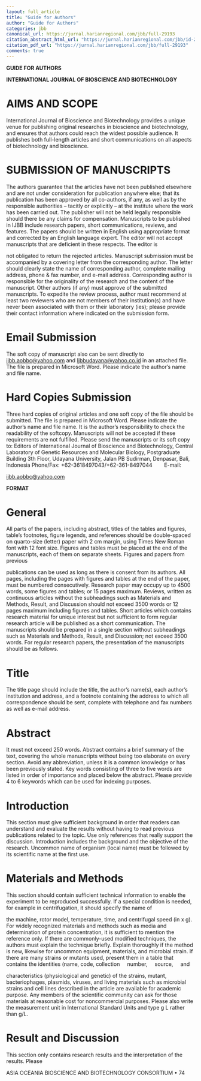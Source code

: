 ```yaml
---
layout: full_article
title: "Guide for Authors"
author: "Guide for Authors"
categories: jbb
canonical_url: https://jurnal.harianregional.com/jbb/full-29193 
citation_abstract_html_url: "https://jurnal.harianregional.com/jbb/id-29193"
citation_pdf_url: "https://jurnal.harianregional.com/jbb/full-29193"  
comments: true
---
```


<p><span class="font3" style="font-weight:bold;">GUIDE FOR AUTHORS</span></p>
<p><span class="font3" style="font-weight:bold;">INTERNATIONAL JOURNAL OF BIOSCIENCE AND BIOTECHNOLOGY</span></p><a name="caption1"></a>
<h1><a name="bookmark0"></a><span class="font3" style="font-weight:bold;"><a name="bookmark1"></a>AIMS AND SCOPE</span></h1>
<p><span class="font3">International Journal of Bioscience and Biotechnology provides a unique venue for publishing original researches in bioscience and biotechnology, and ensures that authors could reach the widest possible audience. It publishes both full-length articles and short communications on all aspects of biotechnology and bioscience.</span></p>
<h1><a name="bookmark2"></a><span class="font3" style="font-weight:bold;"><a name="bookmark3"></a>SUBMISSION OF MANUSCRIPTS</span></h1>
<p><span class="font3">The authors guarantee that the articles have not been published elsewhere and are not under consideration for publication anywhere else; that its publication has been approved by all co-authors, if any, as well as by the responsible authorities – tacitly or explicitly – at the institute where the work has been carried out. The publisher will not be held legally responsible should there be any claims for compensation. Manuscripts to be published in IJBB include research papers, short communications, reviews, and features. The papers should be written in English using appropriate format and corrected by an English language expert. The editor will not accept manuscripts that are deficient in these respects. The editor is</span></p>
<p><span class="font3">not obligated to return the rejected articles. Manuscript submission must be accompanied by a covering letter from the corresponding author. The letter should clearly state the name of corresponding author, complete mailing address, phone &amp;&nbsp;fax number, and e-mail address. Corresponding author is responsible for the originality of the research and the content of the manuscript. Other authors (if any) must approve of the submitted manuscripts. To expedite the review process, author must recommend at least two reviewers who are not members of their institution(s) and have never been associated with them or their laboratory (ies); please provide their contact information where indicated on the submission form.</span></p>
<h1><a name="bookmark4"></a><span class="font3" style="font-weight:bold;"><a name="bookmark5"></a>Email Submission</span></h1>
<p><span class="font3">The soft copy of manuscript also can be sent directly to </span><a href="mailto:ijbb.aobbc@yahoo.com"><span class="font3">ijbb.aobbc@yahoo.com</span></a><span class="font3"> and </span><a href="mailto:Ijbbudayana@yahoo.co.id"><span class="font3">Ijbbudayana@yahoo.co.id</span></a><span class="font3"> in an attached file. The file is prepared in Microsoft Word. Please indicate the author’s name and file name.</span></p>
<h1><a name="bookmark6"></a><span class="font3" style="font-weight:bold;"><a name="bookmark7"></a>Hard Copies Submission</span></h1>
<p><span class="font3">Three hard copies of original articles and one soft copy of the file should be submitted. The file is prepared in Microsoft Word. Please indicate the author’s name and file name. It is the author’s responsibility to check the readability of the softcopy. Manuscripts will not be accepted if these requirements are not fulfilled. Please send the manuscripts or its soft copy to: Editors of International Journal of Bioscience and Biotechnology, Central Laboratory of Genetic Resources and Molecular Biology, Postgraduate Building 3th Floor, Udayana University, Jalan PB Sudirman, Denpasar, Bali, Indonesia Phone/Fax: +62-3618497043/+62-361-8497044 &nbsp;&nbsp;&nbsp;&nbsp;&nbsp;&nbsp;&nbsp;E-mail:</span></p>
<p><a href="mailto:ijbb.aobbc@yahoo.com"><span class="font3">ijbb.aobbc@yahoo.com</span></a></p>
<p><span class="font3" style="font-weight:bold;">FORMAT</span></p>
<h1><a name="bookmark8"></a><span class="font3" style="font-weight:bold;"><a name="bookmark9"></a>General</span></h1>
<p><span class="font3">All parts of the papers, including abstract, titles of the tables and figures, table’s footnotes, figure legends, and references should be double-spaced on quarto-size (letter) paper with 2 cm margin, using Times New Roman font with 12 font size. Figures and tables must be placed at the end of the manuscripts, each of them on separate sheets. Figures and papers from previous</span></p>
<p><span class="font3">publications can be used as long as there is consent from its authors. All pages, including the pages with figures and tables at the end of the paper, must be numbered consecutively. Research paper may occupy up to 4500 words, some figures and tables; or 15 pages maximum. Reviews, written as continuous articles without the subheadings such as Materials and Methods, Result, and Discussion should not exceed 3500 words or 12 pages maximum including figures and tables. Short articles which contains research material for unique interest but not sufficient to form regular research article will be published as a short communication. The manuscripts should be prepared in a single section without subheadings such as Materials and Methods, Result, and Discussion; not exceed 3500 words. For regular research papers, the presentation of the manuscripts should be as follows.</span></p>
<h1><a name="bookmark10"></a><span class="font3" style="font-weight:bold;"><a name="bookmark11"></a>Title</span></h1>
<p><span class="font3">The title page should include the title, the author’s name(s), each author’s institution and address, and a footnote containing the address to which all correspondence should be sent, complete with telephone and fax numbers as well as e-mail address.</span></p>
<h1><a name="bookmark12"></a><span class="font3" style="font-weight:bold;"><a name="bookmark13"></a>Abstract</span></h1>
<p><span class="font3">It must not exceed 250 words. Abstract contains a brief summary of the text, covering the whole manuscripts without being too elaborate on every section. Avoid any abbreviation, unless it is a common knowledge or has been previously stated. Key words consisting of three to five words are listed in order of importance and placed below the abstract. Please provide 4 to 6 keywords which can be used for indexing purposes.</span></p>
<h1><a name="bookmark14"></a><span class="font3" style="font-weight:bold;"><a name="bookmark15"></a>Introduction</span></h1>
<p><span class="font3">This section must give sufficient background in order that readers can understand and evaluate the results without having to read previous publications related to the topic. Use only references that really support the discussion. Introduction includes the background and the objective of the research. Uncommon name of organism (local name) must be followed by its scientific name at the first use.</span></p>
<h1><a name="bookmark16"></a><span class="font3" style="font-weight:bold;"><a name="bookmark17"></a>Materials and Methods</span></h1>
<p><span class="font3">This section should contain sufficient technical information to enable the experiment to be reproduced successfully. If a special condition is needed, for example in centrifugation, it should specify the name of</span></p>
<p><span class="font3">the machine, rotor model, temperature, time, and centrifugal speed (in x g). For widely recognized materials and methods such as media and determination of protein concentration, it is sufficient to mention the reference only. If there are commonly-used modified techniques, the authors must explain the technique briefly. Explain thoroughly if the method is new, likewise for uncommon equipment, materials, and microbial strain. If there are many strains or mutants used, present them in a table that contains the identities (name, code, collection &nbsp;&nbsp;&nbsp;&nbsp;number, &nbsp;&nbsp;&nbsp;&nbsp;source, &nbsp;&nbsp;&nbsp;&nbsp;and</span></p>
<p><span class="font3">characteristics (physiological and genetic) of the strains, mutant, bacteriophages, plasmids, viruses, and living materials such as microbial strains and cell lines described in the article are available for academic purpose. Any members of the scientific community can ask for those materials at reasonable cost for noncommercial purposes. Please also write the measurement unit in International Standard Units and type g L rather than g/L.</span></p>
<h1><a name="bookmark18"></a><span class="font3" style="font-weight:bold;"><a name="bookmark19"></a>Result and Discussion</span></h1>
<p><span class="font3">This section only contains research results and the interpretation of the results. Please</span></p>
<p><span class="font0">ASIA OCEANIA BIOSCIENCE AND BIOTECHNOLOGY CONSORTIUM </span><span class="font1">• </span><span class="font2">74</span></p>